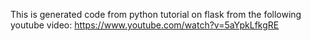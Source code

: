 This is generated code from python tutorial on flask from the following youtube video:
https://www.youtube.com/watch?v=5aYpkLfkgRE